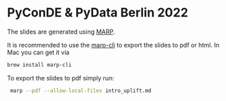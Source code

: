 # PyConDE & PyData Berlin 2022

The slides are generated using [MARP](https://marp.app/). 

It is recommended to use the [marp-cli](https://github.com/marp-team/marp-cli) to export the slides to pdf or html. In Mac you can get it via 

```bash
brew install marp-cli
```
To export the slides to pdf simply run:

```bash
 marp --pdf --allow-local-files intro_uplift.md
```